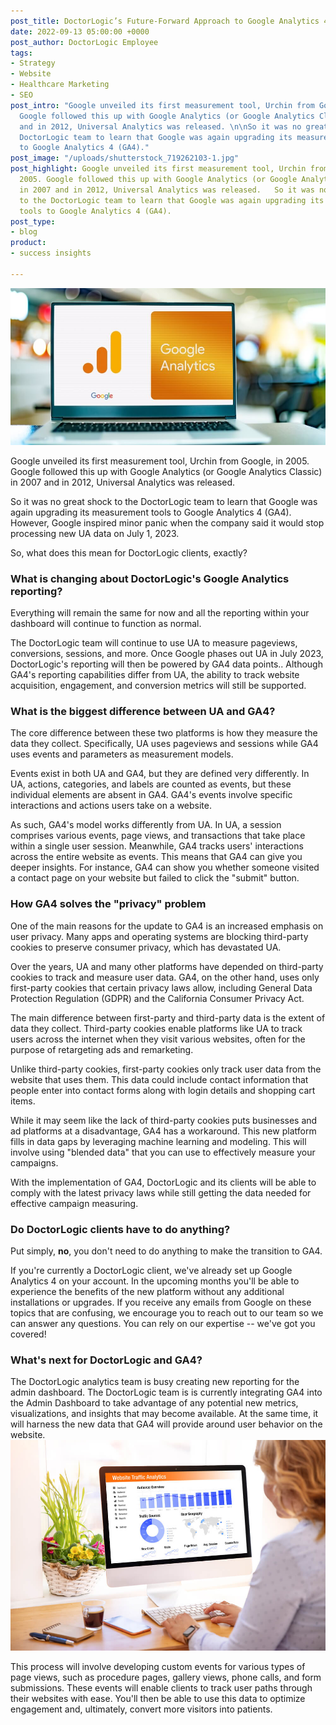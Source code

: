 ```yaml
---
post_title: DoctorLogic’s Future-Forward Approach to Google Analytics 4
date: 2022-09-13 05:00:00 +0000
post_author: DoctorLogic Employee
tags:
- Strategy
- Website
- Healthcare Marketing
- SEO
post_intro: "Google unveiled its first measurement tool, Urchin from Google, in 2005.
  Google followed this up with Google Analytics (or Google Analytics Classic) in 2007
  and in 2012, Universal Analytics was released. \n\nSo it was no great shock to the
  DoctorLogic team to learn that Google was again upgrading its measurement tools
  to Google Analytics 4 (GA4)."
post_image: "/uploads/shutterstock_719262103-1.jpg"
post_highlight: Google unveiled its first measurement tool, Urchin from Google, in
  2005. Google followed this up with Google Analytics (or Google Analytics Classic)
  in 2007 and in 2012, Universal Analytics was released.   So it was no great shock
  to the DoctorLogic team to learn that Google was again upgrading its measurement
  tools to Google Analytics 4 (GA4).
post_type:
- blog
product:
- success insights

---
```

![](/uploads/shutterstock_2170753197.jpg)

Google unveiled its first measurement tool, Urchin from Google, in 2005. Google followed this up with Google Analytics (or Google Analytics Classic) in 2007 and in 2012, Universal Analytics was released.

So it was no great shock to the DoctorLogic team to learn that Google was again upgrading its measurement tools to Google Analytics 4 (GA4). However, Google inspired minor panic when the company said it would stop processing new UA data on July 1, 2023.

So, what does this mean for DoctorLogic clients, exactly?

### What is changing about DoctorLogic's Google Analytics reporting?

Everything will remain the same for now and all the reporting within your dashboard will continue to function as normal.

  
The DoctorLogic team will continue to use UA to measure pageviews, conversions, sessions, and more. Once Google phases out UA in July 2023, DoctorLogic's reporting will then be powered by GA4 data points.. Although GA4's reporting capabilities differ from UA, the ability to track website acquisition, engagement, and conversion metrics will still be supported.

### What is the biggest difference between UA and GA4?

The core difference between these two platforms is how they measure the data they collect. Specifically, UA uses pageviews and sessions while GA4 uses events and parameters as measurement models.

Events exist in both UA and GA4, but they are defined very differently. In UA, actions, categories, and labels are counted as events, but these individual elements are absent in GA4. GA4's events involve specific interactions and actions users take on a website.

As such, GA4's model works differently from UA. In UA, a session comprises various events, page views, and transactions that take place within a single user session. Meanwhile, GA4 tracks users' interactions across the entire website as events. This means that GA4 can give you deeper insights. For instance, GA4 can show you whether someone visited a contact page on your website but failed to click the "submit" button.

### How GA4 solves the "privacy" problem

One of the main reasons for the update to GA4 is an increased emphasis on user privacy. Many apps and operating systems are blocking third-party cookies to preserve consumer privacy, which has devastated UA.

Over the years, UA and many other platforms have depended on third-party cookies to track and measure user data. GA4, on the other hand, uses only first-party cookies that certain privacy laws allow, including General Data Protection Regulation (GDPR) and the California Consumer Privacy Act.

The main difference between first-party and third-party data is the extent of data they collect. Third-party cookies enable platforms like UA to track users across the internet when they visit various websites, often for the purpose of retargeting ads and remarketing.

Unlike third-party cookies, first-party cookies only track user data from the website that uses them. This data could include contact information that people enter into contact forms along with login details and shopping cart items.

While it may seem like the lack of third-party cookies puts businesses and ad platforms at a disadvantage, GA4 has a workaround. This new platform fills in data gaps by leveraging machine learning and modeling. This will involve using "blended data" that you can use to effectively measure your campaigns.

With the implementation of GA4, DoctorLogic and its clients will be able to comply with the latest privacy laws while still getting the data needed for effective campaign measuring.

### Do DoctorLogic clients have to do anything?

Put simply, **no**, you don't need to do anything to make the transition to GA4.

If you're currently a DoctorLogic client, we've already set up Google Analytics 4 on your account. In the upcoming months you'll be able to experience the benefits of the new platform without any additional installations or upgrades. If you receive any emails from Google on these topics that are confusing, we encourage you to reach out to our team so we can answer any questions. You can rely on our expertise -- we've got you covered!

### What's next for DoctorLogic and GA4?

The DoctorLogic analytics team is busy creating new reporting for the admin dashboard. The DoctorLogic team is is currently integrating GA4 into the Admin Dashboard to take advantage of any potential new metrics, visualizations, and insights that may become available. At the same time, it will harness the new data that GA4 will provide around user behavior on the website.![](/uploads/shutterstock_1994339615.jpg)

This process will involve developing custom events for various types of page views, such as procedure pages, gallery views, phone calls, and form submissions. These events will enable clients to track user paths through their websites with ease. You'll then be able to use this data to optimize engagement and, ultimately, convert more visitors into patients.